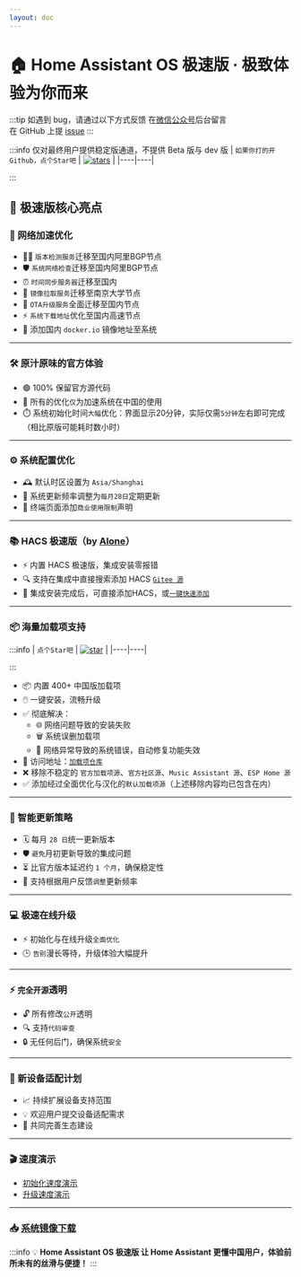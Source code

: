 ```yaml
---
layout: doc
---
```


# 🏠 Home Assistant OS 极速版 · 极致体验为你而来



:::tip 如遇到 bug，请通过以下方式反馈 
在[微信公众号](about.html#微信公众号)后台留言  
在 GitHub 上提 [issue](https://github.com/ha-china/HAOS-CN/issues)
:::

:::info
仅对最终用户提供稳定版通道，不提供 Beta 版与 dev 版
| `如果你打的开Github，点个Star吧` | [![stars](https://img.shields.io/github/stars/ha-china/HAOS-CN)](https://github.com/ha-china/HAOS-CN/) |
|----|----|

:::


## 🌟 极速版核心亮点

### 🚀 网络加速优化
- 🕵️‍♂️ `版本检测服务`迁移至国内阿里BGP节点
- 🛡️ `系统网络检查`迁移至国内阿里BGP节点
- ⏰ `时间同步服务器`迁移至国内
- 🏫 `镜像拉取服务`迁移至南京大学节点
- 🔄 `OTA升级服务`全面迁移至国内节点
- ⚡ `系统下载地址`优化至国内高速节点
- 🐳 添加国内 `docker.io` 镜像地址至系统

---

### 🛠️ 原汁原味的官方体验
- 🟢 100% 保留官方源代码
- 🚀 所有的优化`仅`为加速系统在中国的使用
- ⏱️ 系统初始化时间`大幅`优化：界面显示20分钟，实际仅需`5分钟`左右即可完成（相比原版可能耗时数小时）

---

### ⚙️ 系统配置优化
- 🕰️ 默认时区设置为 `Asia/Shanghai`
- 📅 系统更新频率调整为`每月28日`定期更新
- 📢 终端页面添加`商业使用限制`声明

---

### 📚 HACS 极速版（by [Alone](https://anlo.ng/)）
- ⚡ 内置 HACS 极速版，集成安装零报错
- 🔍 支持在集成中直接搜索添加 HACS [`Gitee 源`](https://gitee.com/hacs-china/)
- 🚀 集成安装完成后，可直接添加HACS，或[`一键快速添加`](https://my.home-assistant.io/redirect/config_flow_start/?domain=hacs)


---

### 📦 海量加载项支持
:::info
| `点个Star吧` | [![star](https://gitee.com/desmond_GT/hassio-addons/badge/star.svg?theme=dark)](https://gitee.com/desmond_GT/hassio-addons/blob/main/README.md) |
|----|----|

:::

- 📦 内置 400+ 中国版加载项
- 🖱️ 一键安装，流畅升级
- ✅ 彻底解决：
  - 🌐 网络问题导致的安装失败
  - 🗑️ 系统误删加载项
  - 🔧 网络异常导致的系统错误，自动修复功能失效
- 🔗 访问地址：[`加载项仓库`](https://gitee.com/desmond_GT/hassio-addons)
- ❌ 移除不稳定的 `官方加载项源`、`官方社区源`、`Music Assistant 源`、`ESP Home 源`
- ✅ 添加经过全面优化与汉化的`默认加载项源`（上述移除内容均已包含在内）

---

### 📅 智能更新策略
- 🗓️ 每月 `28 日`统一更新版本
- 🛡️ `避免`月初更新导致的集成问题
- ⏳ 比官方版本延迟约 `1 个月`，确保稳定性
- 📝 支持根据用户反馈`调整`更新频率

---

### 💻 极速在线升级
- ⚡ 初始化与在线升级`全面优化`
- 🕒 `告别`漫长等待，升级体验大幅提升

---

### ⚡ `完全开源`透明
- 🔓 所有修改`公开`透明
- 🔍 支持`代码审查`
- 🔒 无任何后门，确保系统`安全`

---

### 🔧 新设备适配计划
- 📈 持续扩展设备支持范围
- 💡 欢迎用户提交设备适配需求
- 🤝 共同完善生态建设

---

### 🎬 速度演示
- [初始化速度演示](https://www.bilibili.com/video/BV1tr7VzCE35/?share_source=copy_web&vd_source=9b5dc5e48277a13da484e0352d3707e9)
- [升级速度演示](https://www.bilibili.com/video/BV1judBY2ES7?t=82.3)

---

### 📥 [系统镜像下载](download#中国优化版系统镜像下载)

:::info
💡 **Home Assistant OS 极速版 让 Home Assistant 更懂中国用户，体验前所未有的丝滑与便捷！**
:::

